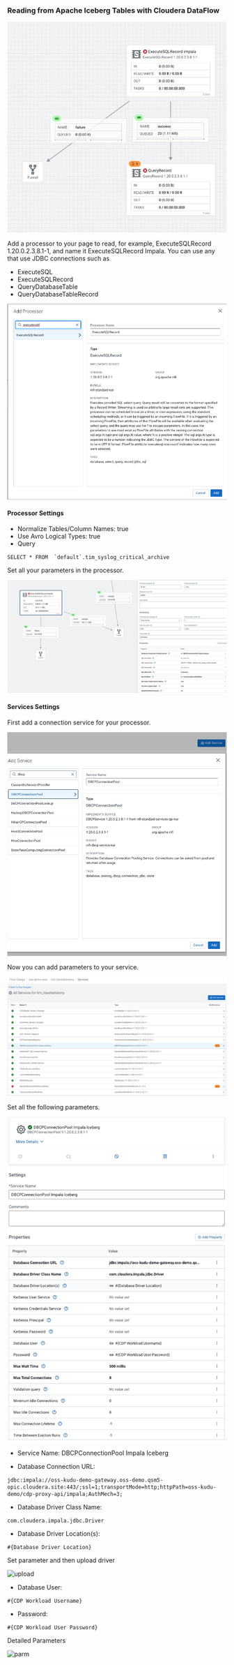 ### Reading from Apache Iceberg Tables with Cloudera DataFlow

![example](https://raw.githubusercontent.com/tspannhw/FLaNK-DataFlows/main/jdbc/exampleflow.jpg)



Add a processor to your page to read, for example, ExecuteSQLRecord 1.20.0.2.3.8.1-1, and name it ExecuteSQLRecord Impala.  You can use any that use JDBC connections such as


* ExecuteSQL
* ExecuteSQLRecord
* QueryDatabaseTable
* QueryDatabaseTableRecord


![add](https://raw.githubusercontent.com/tspannhw/FLaNK-DataFlows/main/jdbc/addprocessor.jpg)




#### Processor Settings

* Normalize Tables/Column Names: true
* Use Avro Logical Types: true
* Query

````
SELECT * FROM  `default`.tim_syslog_critical_archive

````

Set all your parameters in the processor.

![processor](https://github.com/tspannhw/FLaNK-DataFlows/blob/main/jdbc/querysettings.jpg)



#### Services Settings

First add a connection service for your processor.

![add](https://raw.githubusercontent.com/tspannhw/FLaNK-DataFlows/main/jdbc/addservice.jpg)

Now you can add parameters to your service.

![service](https://raw.githubusercontent.com/tspannhw/FLaNK-DataFlows/main/jdbc/dbconnectionpool.jpg)


Set all the following parameters.

![set](https://raw.githubusercontent.com/tspannhw/FLaNK-DataFlows/main/jdbc/dbconnectionsettings.jpg)

* Service Name: DBCPConnectionPool Impala Iceberg

* Database Connection URL:       

````
jdbc:impala://oss-kudu-demo-gateway.oss-demo.qsm5-opic.cloudera.site:443/;ssl=1;transportMode=http;httpPath=oss-kudu-demo/cdp-proxy-api/impala;AuthMech=3;
````

* Database Driver Class Name:    

````
com.cloudera.impala.jdbc.Driver 
````

* Database Driver Location(s):   

````
#{Database Driver Location}    
`````

Set parameter and then upload driver

![upload](https://raw.githubusercontent.com/tspannhw/FLaNK-DataFlows/main/jdbc/uploaddriver.jpg)


* Database User:                 

````
#{CDP Workload Username} 
````

* Password:                      

````
#{CDP Workload User Password} 
````

Detailed Parameters

![parm](https://raw.githubusercontent.com/tspannhw/FLaNK-DataFlows/main/jdbc/properties.jpg)

